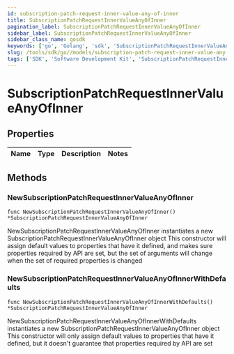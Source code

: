 ```yaml
---
id: subscription-patch-request-inner-value-any-of-inner
title: SubscriptionPatchRequestInnerValueAnyOfInner
pagination_label: SubscriptionPatchRequestInnerValueAnyOfInner
sidebar_label: SubscriptionPatchRequestInnerValueAnyOfInner
sidebar_class_name: gosdk
keywords: ['go', 'Golang', 'sdk', 'SubscriptionPatchRequestInnerValueAnyOfInner', 'SubscriptionPatchRequestInnerValueAnyOfInner'] 
slug: /tools/sdk/go//models/subscription-patch-request-inner-value-any-of-inner
tags: ['SDK', 'Software Development Kit', 'SubscriptionPatchRequestInnerValueAnyOfInner', 'SubscriptionPatchRequestInnerValueAnyOfInner']
---
```


# SubscriptionPatchRequestInnerValueAnyOfInner

## Properties

Name | Type | Description | Notes
------------ | ------------- | ------------- | -------------

## Methods

### NewSubscriptionPatchRequestInnerValueAnyOfInner

`func NewSubscriptionPatchRequestInnerValueAnyOfInner() *SubscriptionPatchRequestInnerValueAnyOfInner`

NewSubscriptionPatchRequestInnerValueAnyOfInner instantiates a new SubscriptionPatchRequestInnerValueAnyOfInner object
This constructor will assign default values to properties that have it defined,
and makes sure properties required by API are set, but the set of arguments
will change when the set of required properties is changed

### NewSubscriptionPatchRequestInnerValueAnyOfInnerWithDefaults

`func NewSubscriptionPatchRequestInnerValueAnyOfInnerWithDefaults() *SubscriptionPatchRequestInnerValueAnyOfInner`

NewSubscriptionPatchRequestInnerValueAnyOfInnerWithDefaults instantiates a new SubscriptionPatchRequestInnerValueAnyOfInner object
This constructor will only assign default values to properties that have it defined,
but it doesn't guarantee that properties required by API are set


